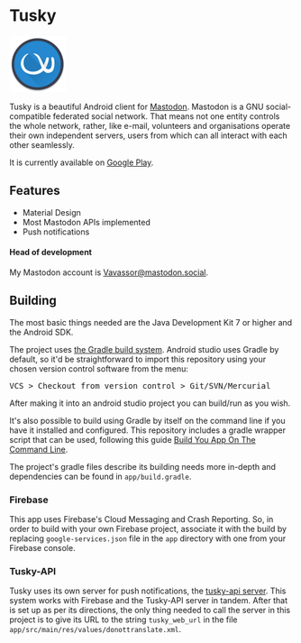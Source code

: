 # Tusky

![](app/src/main/res/drawable/tusky_logo.png)

Tusky is a beautiful Android client for [Mastodon](https://github.com/tootsuite/mastodon). Mastodon is a GNU social-compatible federated social network. That means not one entity controls the whole network, rather, like e-mail, volunteers and organisations operate their own independent servers, users from which can all interact with each other seamlessly.

It is currently available on [Google Play](https://play.google.com/store/apps/details?id=com.keylesspalace.tusky).

## Features

- Material Design
- Most Mastodon APIs implemented
- Push notifications

#### Head of development

My Mastodon account is [Vavassor@mastodon.social](https://mastodon.social/users/Vavassor).

## Building
The most basic things needed are the Java Development Kit 7 or higher and the Android SDK.

The project uses [the Gradle build system](https://gradle.org). Android studio uses Gradle by default, so it'd be straightforward to import this repository using your chosen version control software from the menu:
<pre>VCS > Checkout from version control > Git/SVN/Mercurial</pre>
After making it into an android studio project you can build/run as you wish.

It's also possible to build using Gradle by itself on the command line if you have it installed and configured. This repository includes a gradle wrapper script that can be used, following this guide [Build You App On The Command Line](https://developer.android.com/studio/build/building-cmdline.html).

The project's gradle files describe its building needs more in-depth and dependencies can be found in ```app/build.gradle```.

### Firebase

This app uses Firebase's Cloud Messaging and Crash Reporting. So, in order to build with your own Firebase project, associate it with the build by replacing ```google-services.json``` file in the ```app``` directory with one from your Firebase console.

### Tusky-API

Tusky uses its own server for push notifications, the [tusky-api server](https://github.com/Gargron/tusky-api). This system works with Firebase and the Tusky-API server in tandem. After that is set up as per its directions, the only thing needed to call the server in this project is to give its URL to the string ```tusky_web_url``` in the file ```app/src/main/res/values/donottranslate.xml```.
